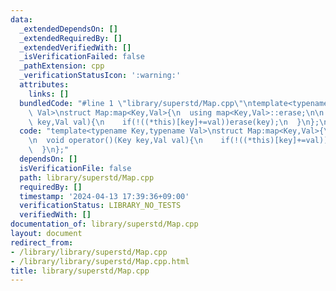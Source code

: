 ```yaml
---
data:
  _extendedDependsOn: []
  _extendedRequiredBy: []
  _extendedVerifiedWith: []
  _isVerificationFailed: false
  _pathExtension: cpp
  _verificationStatusIcon: ':warning:'
  attributes:
    links: []
  bundledCode: "#line 1 \"library/superstd/Map.cpp\"\ntemplate<typename Key,typename\
    \ Val>\nstruct Map:map<Key,Val>{\n  using map<Key,Val>::erase;\n\n  void operator()(Key\
    \ key,Val val){\n    if(!((*this)[key]+=val))erase(key);\n  }\n};\n"
  code: "template<typename Key,typename Val>\nstruct Map:map<Key,Val>{\n  using map<Key,Val>::erase;\n\
    \n  void operator()(Key key,Val val){\n    if(!((*this)[key]+=val))erase(key);\n\
    \  }\n};"
  dependsOn: []
  isVerificationFile: false
  path: library/superstd/Map.cpp
  requiredBy: []
  timestamp: '2024-04-13 17:39:36+09:00'
  verificationStatus: LIBRARY_NO_TESTS
  verifiedWith: []
documentation_of: library/superstd/Map.cpp
layout: document
redirect_from:
- /library/library/superstd/Map.cpp
- /library/library/superstd/Map.cpp.html
title: library/superstd/Map.cpp
---
```

